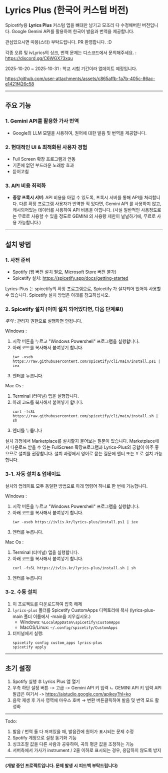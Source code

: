 # Lyrics Plus (한국어 커스텀 버전)

Spicetify용 **Lyrics Plus** 커스텀 앱을 뼈대만 남기고 모조리 다 수정해버린 버전입니다. Google Gemini API를 활용하여 한국어 발음과 번역을 제공합니다.

관심있으시면 따봉(스타) 부탁드립니다. PR 환영합니다. :D

각종 오류 및 ivLyrics의 싱크, 번역 문제는 디스코드에서 문의해주세요. : https://discord.gg/C6WGX73xqu


2025-10-20 ~ 2025-10-31 : 학교 시험 기간이라 없데이트 예정입니다.


https://github.com/user-attachments/assets/c865affb-1a7b-405c-86ac-e1421f426c58

---

## 주요 기능

### 1. Gemini API를 활용한 가사 번역
- Google의 LLM 모델을 사용하여, 원어에 대한 발음 및 번역을 제공합니다.

### 2. 현대적인 UI & 최적화된 사용자 경험
- Full Screen 확장 프로그램과 연동
- 기존에 없던 부드러운 노래방 효과
- 뜯어고침

### 3. API 비용 최적화
- **중앙 프록시 서버**: API 비용을 아낄 수 있도록, 프록시 서버를 통해 API를 처리합니다. 다른 확장 프로그램 사용자가 번역한 적 있다면, Gemini API 를 사용하지 않고, 캐시되어있는 데이터를 사용하여 API 비용을 아낍니다. (사실 일반적인 사용정도로는 무료로 사용할 수 있을 정도로 GEMINI 의 사용량 제한이 널널하기에, 무료로 사용 가능합니다.)

---

## 설치 방법 

### 1. 사전 준비
- Spotify (웹 버전 설치 필요, Microsoft Store 버전 불가)
- Spicetify 설치: https://spicetify.app/docs/getting-started

Lyrics-Plus 는 spicetify의 확장 프로그램으로, Spicetify 가 설치되어 있어야 사용할 수 있습니다.
Spicetify 설치 방법은 아래를 참고하십시오.

### 2. Spicetify 설치 (이미 설치 되어있다면, 다음 단계로!)

*주의* : 관리자 권한으로 실행하면 안됩니다.

Windows : 
1. 시작 버튼을 누르고 "Windows Powershell" 프로그램을 실행합니다.
2. 아래 코드를 복사해서 붙여넣기 합니다.
   ```
   iwr -useb https://raw.githubusercontent.com/spicetify/cli/main/install.ps1 | iex
   ```
5. 엔터를 누릅니다.

Mac Os :
1. Terminal (터미널) 앱을 실행합니다.
2. 아래 코드를 복사해서 붙여넣기 합니다.
   ```
   curl -fsSL https://raw.githubusercontent.com/spicetify/cli/main/install.sh | sh
   ```
4. 엔터를 누릅니다

설치 과정에서 Marketplace를 설치할지 물어보는 질문이 있습니다.
Marketplace에서 다운로드 받을 수 있는 FullScreen 확장프로그램과 Lyrics-Plus의 궁합이 아주 좋으므로 설치를 권장합니다.
설치 과정에서 영어로 묻는 질문에 엔터 또는 Y 로 설치 가능합니다.


### 3-1. 자동 설치 & 업데이트

설치와 업데이트 모두 동일한 방법으로 아래 명령어 하나로 한 번에 가능합니다.

Windows : 
1. 시작 버튼을 누르고 "Windows Powershell" 프로그램을 실행합니다.
2. 아래 코드를 복사해서 붙여넣기 합니다.
    ```
   iwr -useb https://ivlis.kr/lyrics-plus/install.ps1 | iex
    ```
3. 엔터를 누릅니다.

Mac Os :
1. Terminal (터미널) 앱을 실행합니다.
2. 아래 코드를 복사해서 붙여넣기 합니다.
   ```
   curl -fsSL https://ivlis.kr/lyrics-plus/install.sh | sh
   ```
3. 엔터를 누릅니다

### 3-2. 수동 설치
1. 이 프로젝트를 다운로드하여 압축 해제
2. `lyrics-plus` 폴더를 Spicetify CustomApps 디렉토리에 복사 (lyrics-plus-main 폴더 이름에서 -main을 지우십시오.)
   - Windows: `%LocalAppData%\spicetify\CustomApps`
   - MacOS/Linux: `~/.config/spicetify/CustomApps`
3. 터미널에서 실행:
   ```
   spicetify config custom_apps lyrics-plus
   spicetify apply
   ```

---

## 초기 설정

1. Spotify 실행 후 Lyrics Plus 앱 열기
2. 우측 하단 설정 버튼 -> 고급 -> Gemini API 키 입력
    ㄴ GEMINI API 키 입력 API 발급은 여기서 -> https://aistudio.google.com/apikey?hl=ko
3. 음악 재생 후 가사 영역에 마우스 호버 → 변환 버튼클릭하여 발음 및 번역 모드 활성화

---

Todo:
1. 발음 / 번역 둘 다 꺼져있을 때, 발음칸에 원어가 표시되는 문제 수정
2. Spotify 계정으로 설정 동기화 기능
3. 싱크조절 값을 다른 사람과 공유하여, 곡의 평균 값을 조정하는 기능
4. 서버측에서 가사가 instrument / 2줄 이하로 표시되는 경우, 응답하지 않도록 방지

---

**(개발 중인 프로젝트입니다. 문제 발생 시 피드백 부탁드립니다)**
